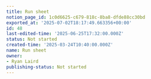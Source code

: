 ```yaml
---
title: Run sheet
notion_page_id: 1c0d6625-c679-818c-8ba8-dfde88cc30bd
exported_at: '2025-07-02T18:17:49.663356+00:00'
id: 48
last-edited-time: '2025-06-25T17:32:00.000Z'
status: Not started
created-time: '2025-03-24T10:40:00.000Z'
name: Run sheet
owner:
- Ryan Laird
publishing-status: Not started
---
```


<!-- Unsupported block type: table_of_contents -->

<!-- Unsupported block type: unsupported -->


